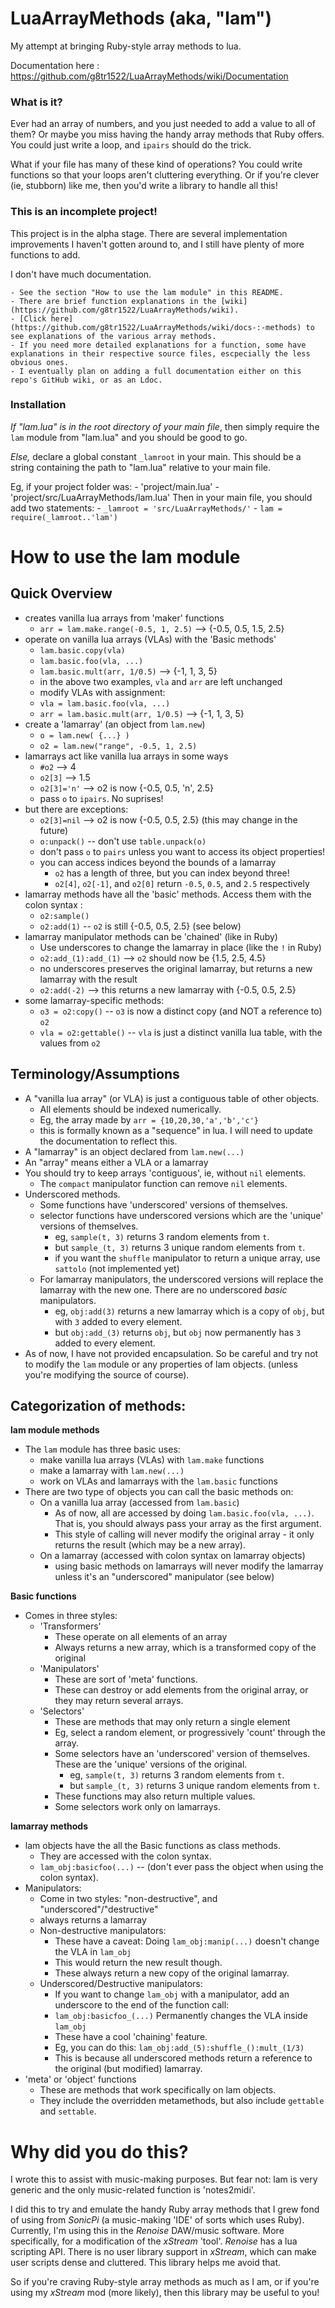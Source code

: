 # **LuaArrayMethods** (aka, "lam")
My attempt at bringing Ruby-style array methods to lua.

Documentation here :
https://github.com/g8tr1522/LuaArrayMethods/wiki/Documentation


### What is it?
Ever had an array of numbers, and you just needed to add a value to all of them? 
Or maybe you miss having the handy array methods that Ruby offers.
You could just write a loop, and `ipairs` should do the trick. 

What if your file has many of these kind of operations? 
You could write functions so that your loops aren't cluttering everything. 
Or if you're clever (ie, stubborn) like me, then you'd write a library to handle all this!


### This is an incomplete project!
This project is in the alpha stage. There are several implementation improvements I haven't gotten around to, and I still have plenty of more functions to add.

I don't have much documentation. 

	- See the section "How to use the lam module" in this README. 
	- There are brief function explanations in the [wiki](https://github.com/g8tr1522/LuaArrayMethods/wiki). 
	- [Click here](https://github.com/g8tr1522/LuaArrayMethods/wiki/docs-:-methods) to see explanations of the various array methods.
	- If you need more detailed explanations for a function, some have explanations in their respective source files, escpecially the less obvious ones. 
	- I eventually plan on adding a full documentation either on this repo's GitHub wiki, or as an Ldoc.

### Installation
_If "lam.lua" is in the root directory of your main file_, 
then simply require the `lam` module from "lam.lua" and you should be good to go.

_Else,_ 
declare a global constant `_lamroot` in your main. 
This should be a string containing the path to "lam.lua" relative to your main file.

Eg, if your project folder was: 
    - 'project/main.lua' 
    - 'project/src/LuaArrayMethods/lam.lua'
Then in your main file, you should add two statements:
    - `_lamroot = 'src/LuaArrayMethods/'`
    - `lam = require(_lamroot..'lam')`




# **How to use the lam module**

## Quick Overview
- creates vanilla lua arrays from 'maker' functions
    - `arr = lam.make.range(-0.5, 1, 2.5)`  -->  {-0.5, 0.5, 1.5, 2.5}
- operate on vanilla lua arrays (VLAs) with the 'Basic methods'
	- `lam.basic.copy(vla)`
    - `lam.basic.foo(vla, ...)` 
    - `lam.basic.mult(arr, 1/0.5)`	 -->  {-1, 1, 3, 5}
	- in the above two examples, `vla` and `arr` are left unchanged
	- modify VLAs with assignment:
    - `vla = lam.basic.foo(vla, ...)`
    - `arr = lam.basic.mult(arr, 1/0.5)`	 -->  {-1, 1, 3, 5}
- create a 'lamarray' (an object from `lam.new`)
    - `o = lam.new( {...} )`
    - `o2 = lam.new("range", -0.5, 1, 2.5)`
- lamarrays act like vanilla lua arrays in some ways
    - `#o2`         --> 4
    - `o2[3]`       --> 1.5
    - `o2[3]='n'`   --> o2 is now {-0.5, 0.5, 'n', 2.5}
    - pass `o` to `ipairs`. No suprises!
- but there are exceptions:
    - `o2[3]=nil`   --> o2 is now {-0.5, 0.5, 2.5}  (this may change in the future)
    - `o:unpack()`  --  don't use `table.unpack(o)`
	- don't pass `o` to `pairs` unless you want to access its object properties!
	- you can access indices beyond the bounds of a lamarray
		- `o2` has a length of three, but you can index beyond three!
		- `o2[4]`, `o2[-1]`, and `o2[0]` return `-0.5`, `0.5`, and `2.5` respectively
- lamarray methods have all the 'basic' methods. Access them with the colon syntax :
    - `o2:sample()`
	- `o2:add(1)` -- `o2` is still {-0.5, 0.5, 2.5} (see below)
- lamarray manipulator methods can be 'chained' (like in Ruby)
	- Use underscores to change the lamarray in place (like the `!` in Ruby)
    - `o2:add_(1):add_(1)`  --> `o2` should now be {1.5, 2.5, 4.5}
	- no underscores preserves the original lamarray, but returns a new lamarray with the result
	- `o2:add(-2)`  --> this returns a new lamarray with {-0.5, 0.5, 2.5}
- some lamarray-specific methods:
    - `o3 = o2:copy()`       -- `o3` is now a distinct copy (and NOT a reference to) `o2`
    - `vla = o2:gettable()`  -- `vla` is just a distinct vanilla lua table, with the values from `o2`


	

## Terminology/Assumptions
- A "vanilla lua array" (or VLA) is just a contiguous table of other objects.
	- All elements should be indexed numerically.
	- Eg, the array made by `arr = {10,20,30,'a','b','c'}`
	- this is formally known as a "sequence" in lua. I will need to update the documentation to reflect this.
- A "lamarray" is an object declared from `lam.new(...)`
- An "array" means either a VLA or a lamarray
- You should try to keep arrays 'contiguous', ie, without `nil` elements.
	- The `compact` manipulator function can remove `nil` elements.
- Underscored methods.
	- Some functions have 'underscored' versions of themselves.
	- selector functions have underscored versions which are the 'unique' versions of themselves.
        - eg, `sample(t, 3)` returns 3 random elements from `t`.
        - but `sample_(t, 3)` returns 3 unique random elements from `t`.
		- if you want the `shuffle` manipulator to return a unique array, use `sattolo` (not implemented yet)
	- For lamarray manipulators, the underscored versions will replace the lamarray with the new one. There are no underscored _basic_ manipulators.
        - eg, `obj:add(3)` returns a new lamarray which is a copy of `obj`, but with `3` added to every element.
        - but `obj:add_(3)` returns `obj`, but `obj` now permanently has `3` added to every element.
- As of now, I have not provided encapsulation. 
	So be careful and try not to modify the `lam` module or any properties of lam objects. (unless you're modifying the source of course).
	
	
	
## Categorization of methods:
**lam module methods**

- The `lam` module has three basic uses:
	- make vanilla lua arrays (VLAs) with `lam.make` functions
	- make a lamarray with `lam.new(...)`
	- work on VLAs and lamarrays with the `lam.basic` functions
- There are two type of objects you can call the basic methods on:
	- On a vanilla lua array (accessed from `lam.basic`) 
        - As of now, all are accessed by doing `lam.basic.foo(vla, ...)`. That is, you should always pass your array as the first argument.
		- This style of calling will never modify the original array - it only returns the result (which may be a new array).
	- On a lamarray (accessed with colon syntax on lamarray objects)
		- using basic methods on lamarrays will never modify the lamarray unless it's an "underscored" manipulator (see below)

**Basic functions**

- Comes in three styles:
	- 'Transformers'
		- These operate on all elements of an array
		- Always returns a new array, which is a transformed copy of the original
	- 'Manipulators'
		- These are sort of 'meta' functions. 
		- These can destroy or add elements from the original array, or they may return several arrays.
	- 'Selectors'
		- These are methods that may only return a single element
		- Eg, select a random element, or progressively 'count' through the array.
		- Some selectors have an 'underscored' version of themselves. These are the 'unique' versions of the original. 
			- eg, `sample(t, 3)` returns 3 random elements from `t`.
			- but `sample_(t, 3)` returns 3 unique random elements from `t`.
		- These functions may also return multiple values.
		- Some selectors work only on lamarrays.
		
**lamarray methods**

- lam objects have the all the Basic functions as class methods. 
	- They are accessed with the colon syntax.
	- `lam_obj:basicfoo(...)` -- (don't ever pass the object when using the colon syntax).
- Manipulators:
	- Come in two styles: "non-destructive", and "underscored"/"destructive"
	- always returns a lamarray 
	- Non-destructive manipulators:
		- These have a caveat: Doing `lam_obj:manip(...)` doesn't change the VLA in `lam_obj`
		- This would return the new result though. 
		- These always return a new copy of the original lamarray.
	- Underscored/Destructive manipulators:
		- If you want to change `lam_obj` with a manipulator, add an underscore to the end of the function call:
		- `lam_obj:basicfoo_(...)` Permanently changes the VLA inside `lam_obj`
		- These have a cool 'chaining' feature. 
		- Eg, you can do this: `lam_obj:add_(5):shuffle_():mult_(1/3)`
		- This is because all underscored methods return a reference to the original (but modified) lamarray.
- 'meta' or 'object' functions
	- These are methods that work specifically on lam objects.
	- They include the overridden metamethods, but also include `gettable` and `settable`.

	


# **Why did you do this?**
I wrote this to assist with music-making purposes. But fear not: lam is very generic and the only music-related function is 'notes2midi'.

I did this to try and emulate the handy Ruby array methods that I grew fond of using from _SonicPi_ (a music-making 'IDE' of sorts which uses Ruby). 
Currently, I'm using this in the _Renoise_ DAW/music software. More specifically, for a modification of the _xStream_ 'tool'. _Renoise_ has a lua scripting API. There is no user library support in _xStream_, which can make user scripts dense and cluttered. This library helps me avoid that.

So if you're craving Ruby-style array methods as much as I am, 
or if you're using my _xStream_ mod (more likely), 
then this library may be useful to you!

	

